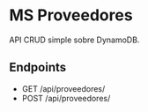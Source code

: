 # MS Proveedores

API CRUD simple sobre DynamoDB.

## Endpoints
- GET /api/proveedores/
- POST /api/proveedores/
